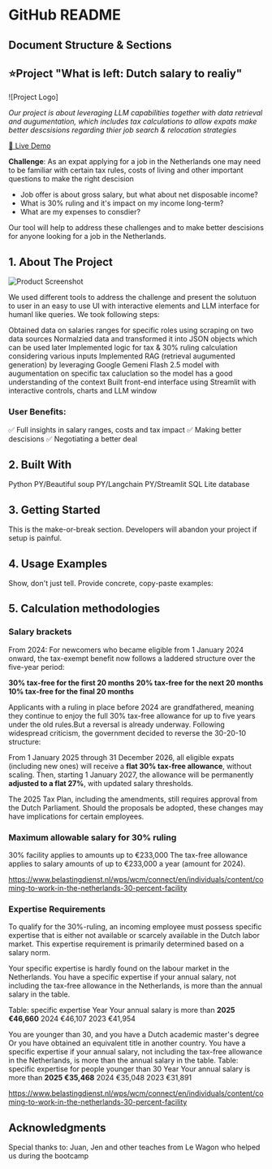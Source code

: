 # GitHub README

## Document Structure & Sections

## ⭐Project "What is left: Dutch salary to realiy"

![Project Logo]

*Our project is about leveraging LLM capabilities together with data retrieval and augumentation, which includes tax calculations to allow expats make better descsisions regarding thier job search & relocation strategies*

[🚀 Live Demo](https://your-demo-link.com)


**Challenge**: As an expat applying for a job in the Netherlands one may need to be familiar with certain tax rules, costs of living and other important questions to make the right descision

- Job offer is about gross salary, but what about net disposable income?
- What is 30% ruling and it's impact on my income long-term?
- What are my expenses to consdier?


Our tool will help to address these challenges and to make better descisions for anyone looking for a job in the Netherlands.


## 1. About The Project

![Product Screenshot](images/screenshot.png)

We used different tools to address the challenge and present the solutuon to user in an easy to use UI with interactive elements and LLM interface for humanl like queries. We took following steps:

Obtained data on salaries ranges for specific roles using scraping on two data sources
Normalzied data and transformed it into JSON objects which can be used later
Implemented logic for tax & 30% ruling calculation considering various inputs
Implemented RAG (retrieval augumented generation) by leveraging Google Gemeni Flash 2.5 model with
augumentation on specific tax caluclation so the model has a good understanding of the context
Built front-end interface using Streamlit with interactive controls, charts and LLM window

### User Benefits:


✅ Full insights in salary ranges, costs and tax impact
✅ Making better descisions
✅ Negotiating a better deal



## 2. Built With

Python
PY/Beautiful soup
PY/Langchain
PY/Streamlit
SQL Lite database

## 3. Getting Started
This is the make-or-break section. Developers will abandon your project if setup is painful.

## 4. Usage Examples
Show, don't just tell. Provide concrete, copy-paste examples:

## 5. Calculation methodologies

### Salary brackets
From 2024: For newcomers who became eligible from 1 January 2024 onward, the tax-exempt benefit now follows a laddered structure over the five-year period:

**30% tax-free for the first 20 months**
**20% tax-free for the next 20 months**
**10% tax-free for the final 20 months**

Applicants with a ruling in place before 2024 are grandfathered, meaning they continue to enjoy the full 30% tax-free allowance for up to five years under the old rules.But a reversal is already underway. Following widespread criticism, the government decided to reverse the 30-20-10 structure:

From 1 January 2025 through 31 December 2026, all eligible expats (including new ones) will receive a **flat 30% tax-free allowance**, without scaling. Then, starting 1 January 2027, the allowance will be permanently **adjusted to a flat 27%**, with updated salary thresholds.

The 2025 Tax Plan, including the amendments, still requires approval from the Dutch Parliament. Should the proposals be adopted, these changes may have implications for certain employees.

### Maximum allowable salary for 30% ruling

30% facility applies to amounts up to €233,000
The tax-free allowance applies to salary amounts of up to €233,000 a year (amount for 2024).

https://www.belastingdienst.nl/wps/wcm/connect/en/individuals/content/coming-to-work-in-the-netherlands-30-percent-facility

### Expertise Requirements

To qualify for the 30%-ruling, an incoming employee must possess specific expertise that is either not available or scarcely available in the Dutch labor market. This expertise requirement is primarily determined based on a salary norm.

Your specific expertise is hardly found on the labour market in the Netherlands. You have a specific expertise if your annual salary, not including the tax-free allowance in the Netherlands, is more than the annual salary in the table.

Table: specific expertise
Year	Your annual salary is more than
**2025	€46,660**
2024	€46,107
2023	€41,954

You are younger than 30, and you have a Dutch academic master's degree
Or you have obtained an equivalent title in another country. You have a specific expertise if your annual salary, not including the tax-free allowance in the Netherlands, is more than the annual salary in the table.
Table: specific expertise for people younger than 30
Year	Your annual salary is more than
**2025	€35,468**
2024	€35,048
2023	€31,891

https://www.belastingdienst.nl/wps/wcm/connect/en/individuals/content/coming-to-work-in-the-netherlands-30-percent-facility

## Acknowledgments

Special thanks to: Juan, Jen and other teaches from Le Wagon who helped us during the bootcamp
